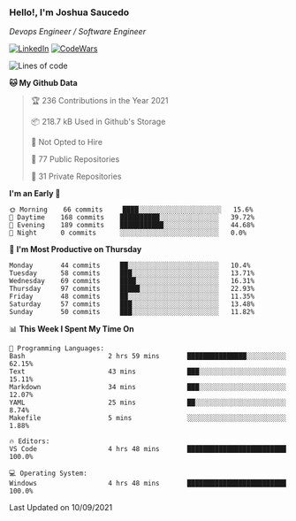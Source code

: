 ### Hello!, I'm Joshua Saucedo
*Devops Engineer / Software Engineer*  

[![LinkedIn](https://img.shields.io/badge/LinkedIn-0073b1?logo=linkedin&style=flat-square&logoColor=white)](https://www.linkedin.com/in/joshua-nathanael-saucedo-uriarte-bb0336169/)
[![CodeWars](https://www.codewars.com/users/joshuansu0897/badges/micro)](https://www.codewars.com/users/joshuansu0897)

<!--START_SECTION:waka-->
![Lines of code](https://img.shields.io/badge/From%20Hello%20World%20I%27ve%20Written-3.7%20million%20lines%20of%20code-blue)

**🐱 My Github Data** 

> 🏆 236 Contributions in the Year 2021
 > 
> 📦 218.7 kB Used in Github's Storage 
 > 
> 🚫 Not Opted to Hire
 > 
> 📜 77 Public Repositories 
 > 
> 🔑 31 Private Repositories  
 > 
**I'm an Early 🐤** 

```text
🌞 Morning    66 commits     ████░░░░░░░░░░░░░░░░░░░░░   15.6% 
🌆 Daytime    168 commits    ██████████░░░░░░░░░░░░░░░   39.72% 
🌃 Evening    189 commits    ███████████░░░░░░░░░░░░░░   44.68% 
🌙 Night      0 commits      ░░░░░░░░░░░░░░░░░░░░░░░░░   0.0%

```
📅 **I'm Most Productive on Thursday** 

```text
Monday       44 commits     ██░░░░░░░░░░░░░░░░░░░░░░░   10.4% 
Tuesday      58 commits     ███░░░░░░░░░░░░░░░░░░░░░░   13.71% 
Wednesday    69 commits     ████░░░░░░░░░░░░░░░░░░░░░   16.31% 
Thursday     97 commits     █████░░░░░░░░░░░░░░░░░░░░   22.93% 
Friday       48 commits     ██░░░░░░░░░░░░░░░░░░░░░░░   11.35% 
Saturday     57 commits     ███░░░░░░░░░░░░░░░░░░░░░░   13.48% 
Sunday       50 commits     ███░░░░░░░░░░░░░░░░░░░░░░   11.82%

```


📊 **This Week I Spent My Time On** 

```text
💬 Programming Languages: 
Bash                     2 hrs 59 mins       ███████████████░░░░░░░░░░   62.15% 
Text                     43 mins             ███░░░░░░░░░░░░░░░░░░░░░░   15.11% 
Markdown                 34 mins             ███░░░░░░░░░░░░░░░░░░░░░░   12.07% 
YAML                     25 mins             ██░░░░░░░░░░░░░░░░░░░░░░░   8.74% 
Makefile                 5 mins              ░░░░░░░░░░░░░░░░░░░░░░░░░   1.88%

🔥 Editors: 
VS Code                  4 hrs 48 mins       █████████████████████████   100.0%

💻 Operating System: 
Windows                  4 hrs 48 mins       █████████████████████████   100.0%

```


 Last Updated on 10/09/2021
<!--END_SECTION:waka-->
